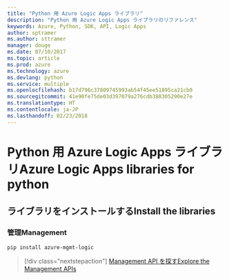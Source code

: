 ```yaml
---
title: "Python 用 Azure Logic Apps ライブラリ"
description: "Python 用 Azure Logic Apps ライブラリのリファレンス"
keywords: Azure, Python, SDK, API, Logic Apps
author: sptramer
ms.author: sttramer
manager: douge
ms.date: 07/10/2017
ms.topic: article
ms.prod: azure
ms.technology: azure
ms.devlang: python
ms.service: multiple
ms.openlocfilehash: b17d796c37809745993ab54f45ee51895ca21cb0
ms.sourcegitcommit: 41e90fe75de03d397079a276cdb388305290e27e
ms.translationtype: HT
ms.contentlocale: ja-JP
ms.lasthandoff: 02/23/2018
---
```

# <a name="azure-logic-apps-libraries-for-python"></a><span data-ttu-id="1b223-104">Python 用 Azure Logic Apps ライブラリ</span><span class="sxs-lookup"><span data-stu-id="1b223-104">Azure Logic Apps libraries for python</span></span>

## <a name="install-the-libraries"></a><span data-ttu-id="1b223-105">ライブラリをインストールする</span><span class="sxs-lookup"><span data-stu-id="1b223-105">Install the libraries</span></span>


### <a name="management"></a><span data-ttu-id="1b223-106">管理</span><span class="sxs-lookup"><span data-stu-id="1b223-106">Management</span></span>

```bash
pip install azure-mgmt-logic
```
> [!div class="nextstepaction"]
> [<span data-ttu-id="1b223-107">Management API を探す</span><span class="sxs-lookup"><span data-stu-id="1b223-107">Explore the Management APIs</span></span>](/python/api/overview/azure/logicapps/management)